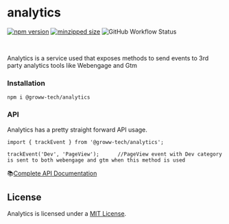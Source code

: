 # analytics 
 [![npm version](https://img.shields.io/npm/v/@groww-tech/analytics?color=51C838)](https://www.npmjs.com/package/@groww-tech/analytics) 
 [![minzipped size](https://img.shields.io/bundlephobia/minzip/@groww-tech/analytics)](https://bundlephobia.com/package/@groww-tech/analytics)
 ![GitHub Workflow Status](https://img.shields.io/github/workflow/status/Groww/webster/Ella_Build?color=51C838)

<br/>

Analytics is a service used that exposes methods to send events to 3rd party analytics tools like Webengage and Gtm


### Installation

```
npm i @groww-tech/analytics
```

### API

Analytics has a pretty straight forward API usage.

```
import { trackEvent } from '@groww-tech/analytics';

trackEvent('Dev', 'PageView');      //PageView event with Dev category is sent to both webengage and gtm when this method is used
```

📚[Complete API Documentation](https://groww.github.io/webster/)

## License

Analytics is licensed under a [MIT License](./LICENSE).
